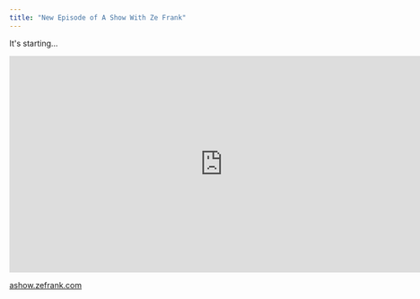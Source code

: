 ```yaml
---
title: "New Episode of A Show With Ze Frank"
---
```

<p>It's starting...</p>
<p><iframe width="759" height="386" src="https://www.youtube.com/embed/RYlCVwxoL_g" frameborder="0" allowfullscreen></iframe></p>
<p><a href="https://ashow.zefrank.com">ashow.zefrank.com</a></p>
